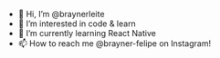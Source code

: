 - 👋 Hi, I’m @braynerleite
- 👀 I’m interested in code & learn
- 🌱 I’m currently learning React Native
- 📫 How to reach me @brayner-felipe on Instagram!

